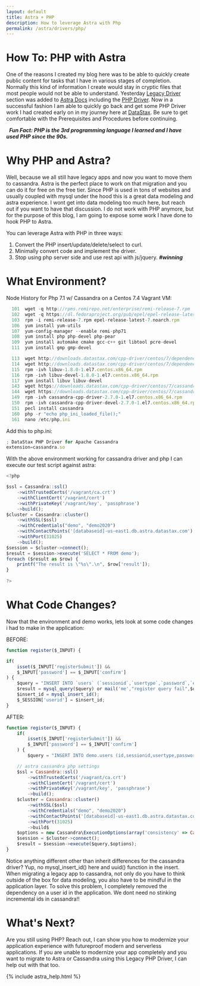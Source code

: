 ```yaml
---
layout: default
title: Astra + PHP
description: How to leverage Astra with Php
permalink: /astra/drivers/php/
---
```


# How To: PHP with Astra

One of the reasons I created my blog here was to be able to quickly create public content for tasks that I have in various stages of completion.  Normally this kind of information I create would stay in cryptic files that most people would not be able to understand.  Yesterday [Legacy Driver](https://docs.astra.datastax.com/docs/connecting-with-legacy-drivers) section was added to [Astra Docs](https://docs.astra.datastax.com/docs/) including the [PHP Driver](https://docs.astra.datastax.com/docs/php-legacy-drivers).  Now in a successful fashion I am able to quickly go back and get some PHP Driver work I had created early on in my journey here at [DataStax](https://datastax.com/).  Be sure to get comfortable with the Prerequisites and Procedures before continuing.

&nbsp; <b><i>Fun Fact: PHP is the 3rd programming language I learned and I have used PHP since the 90s.</i></b>  

# Why PHP and Astra?

Well, because we all still have legacy apps and now you want to move them to cassandra.  Astra is the perfect place to work on that migration and you can do it for free on the free tier. Since PHP is used in tons of websites and usually coupled with mysql under the hood this is a great data modeling and astra experience.  I wont get into data modeling too much here, but reach out if you want to have that discussion.  I do not work with PHP anymore, but for the purpose of this blog, I am going to expose some work I have done to hook PHP to Astra.

You can leverage Astra with PHP in three ways:

1.	Convert the PHP insert/update/delete/select to curl.
2.	Minimally convert code and implement the driver.
3.	Stop using php server side and use rest api with js/jquery. <b><i>#winning</i></b> 

# What Environment?

Node History for Php 7.1 w/ Cassandra on a Centos 7.4 Vagrant VM:

```js
  101  wget -q http://rpms.remirepo.net/enterprise/remi-release-7.rpm
  102  wget -q https://dl.fedoraproject.org/pub/epel/epel-release-latest-7.noarch.rpm
  103  rpm -i remi-release-7.rpm epel-release-latest-7.noarch.rpm
  106  yum install yum-utils
  107  yum-config-manager --enable remi-php71
  108  yum install php php-devel php-pear
  109  yum install automake cmake gcc-c++ git libtool pcre-devel 
  111  yum install gmp gmp-devel

  113  wget http://downloads.datastax.com/cpp-driver/centos/7/dependencies/libuv/v1.8.0/libuv-1.8.0-1.el7.centos.x86_64.rpm
  114  wget http://downloads.datastax.com/cpp-driver/centos/7/dependencies/libuv/v1.8.0/libuv-devel-1.8.0-1.el7.centos.x86_64.rpm
  115  rpm -ivh libuv-1.8.0-1.el7.centos.x86_64.rpm
  116  rpm -ivh libuv-devel-1.8.0-1.el7.centos.x86_64.rpm
  117  yum install libuv libuv-devel
  143  wget https://downloads.datastax.com/cpp-driver/centos/7/cassandra/v2.7.0/cassandra-cpp-driver-2.7.0-1.el7.centos.x86_64.rpm
  144  wget https://downloads.datastax.com/cpp-driver/centos/7/cassandra/v2.7.0/cassandra-cpp-driver-devel-2.7.0-1.el7.centos.x86_64.rpm
  149  rpm -ivh cassandra-cpp-driver-2.7.0-1.el7.centos.x86_64.rpm 
  150  rpm -ivh cassandra-cpp-driver-devel-2.7.0-1.el7.centos.x86_64.rpm 
  151  pecl install cassandra
  160  php -r "echo php_ini_loaded_file();"
  161  nano /etc/php.ini 
```

Add this to php.ini:

```js
; DataStax PHP Driver for Apache Cassandra
extension=cassandra.so
```

With the above environment working for cassandra driver and php I can execute our test script against astra:

```js
<?php 

$ssl = Cassandra::ssl()
	->withTrustedCerts('/vagrant/ca.crt')
	->withClientCert('/vagrant/cert')
	->withPrivateKey('/vagrant/key', 'passphrase')
	->build();
$cluster = Cassandra::cluster()
	->withSSL($ssl)
	->withCredentials("demo", "demo2020")
	->withContactPoints('[databaseid]-us-east1.db.astra.datastax.com')
	->withPort(31025)
	->build();
$session = $cluster->connect();
$result = $session->execute('SELECT * FROM demo');
foreach ($result as $row) {
    printf("The result is \"%s\".\n", $row['result']);
}
 
?>
```

# What Code Changes?

Now that the environment and demo works, lets look at some code changes i had to make in the application:

BEFORE:
```js
function register($_INPUT) {

if(
	isset($_INPUT['registerSubmit']) && 
	$_INPUT['password'] == $_INPUT['confirm']
) {
	$query = "INSERT INTO `users` (`sessionid`,`usertype`,`password`,`email`,`ip`) VALUES('".session_id()."', 'member', PASSWORD('".$_POST['password']."'), '".$_POST['email']."', '".$_SERVER['REMOTE_ADDR']."');";
	$result = mysql_query($query) or mail('me',"register query fail",$query);
	$insert_id = mysql_insert_id();
	$_SESSION['userid'] = $insert_id;	
}
```

AFTER:
```js
function register($_INPUT) {
	if(
	   	isset($_INPUT['registerSubmit']) &&
	    $_INPUT['password'] == $_INPUT['confirm']
	) {
	   	$query = "INSERT INTO demo.users (id,sessionid,usertype,password,email,ip) VALUES(uuid(), '".session_id()."', 'member', '".$_POST['password']."', '".$_POST['email']."', '".$_SERVER['REMOTE_ADDR']."');";

	// astra cassandra php settings
	$ssl = Cassandra::ssl()
		->withTrustedCerts('/vagrant/ca.crt')
		->withClientCert('/vagrant/cert')
		->withPrivateKey('/vagrant/key', 'passphrase')
	   	->build();
	$cluster = Cassandra::cluster()
		->withSSL($ssl)
		->withCredentials("demo", "demo2020")
		->withContactPoints('[databaseid]-us-east1.db.astra.datastax.com')
		->withPort(31025)
		->build$
	$options = new Cassandra\ExecutionOptions(array('consistency' => Cassandra::CONSISTENCY_ALL));
	$session = $cluster->connect();
	$result = $session->execute($query,$options);
}
```

Notice anything different other than inherit differences for the cassandra driver?  Yup, no mysql_insert_id() here and uuid() function in the insert.  When migrating a legacy app to cassandra, not only do you have to think outside of the box for data modeling, you also have to be mindful in the application layer.  To solve this problem, I completely removed the dependency on a user id in the application.  We dont need no stinking incremental ids in cassandra!!

# What's Next?

Are you still using PHP?  Reach out, I can show you how to modernize your application experience with futureproof modern and serverless applications.  If you are unable to modernize your app completely and you want to migrate to Astra or Cassandra using this Legacy PHP Driver,  I can help out with that too.  


{% include astra_help.html %}